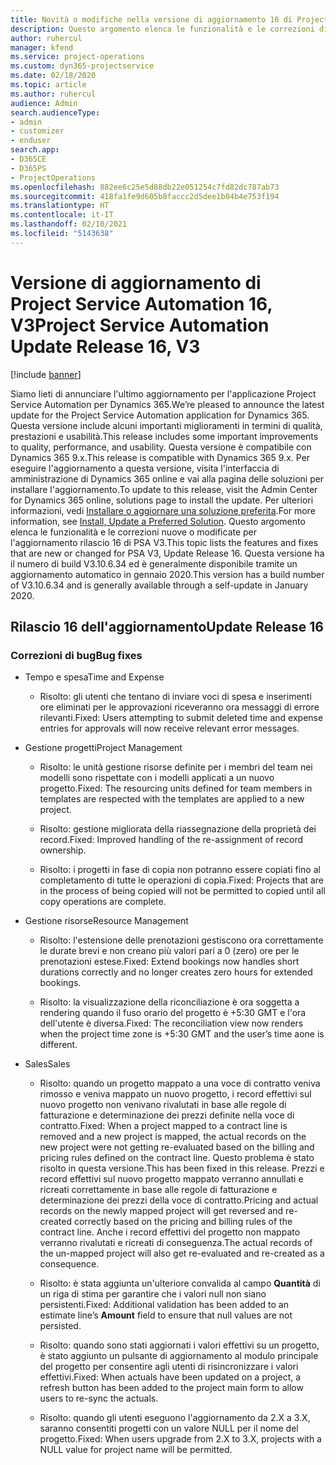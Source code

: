 ```yaml
---
title: Novità o modifiche nella versione di aggiornamento 16 di Project Service Automation V3
description: Questo argomento elenca le funzionalità e le correzioni disponibili nella versione di aggiornamento 16 di Project Service Automation V3.
author: ruhercul
manager: kfend
ms.service: project-operations
ms.custom: dyn365-projectservice
ms.date: 02/18/2020
ms.topic: article
ms.author: ruhercul
audience: Admin
search.audienceType:
- admin
- customizer
- enduser
search.app:
- D365CE
- D365PS
- ProjectOperations
ms.openlocfilehash: 882ee6c25e5d88db22e051254c7fd82dc787ab73
ms.sourcegitcommit: 418fa1fe9d605b8faccc2d5dee1b04b4e753f194
ms.translationtype: HT
ms.contentlocale: it-IT
ms.lasthandoff: 02/10/2021
ms.locfileid: "5143638"
---
```

# <a name="project-service-automation-update-release-16-v3"></a><span data-ttu-id="9811e-103">Versione di aggiornamento di Project Service Automation 16, V3</span><span class="sxs-lookup"><span data-stu-id="9811e-103">Project Service Automation Update Release 16, V3</span></span>

[!include [banner](../includes/psa-now-project-operations.md)]

<span data-ttu-id="9811e-104">Siamo lieti di annunciare l'ultimo aggiornamento per l'applicazione Project Service Automation per Dynamics 365.</span><span class="sxs-lookup"><span data-stu-id="9811e-104">We’re pleased to announce the latest update for the Project Service Automation application for Dynamics 365.</span></span> <span data-ttu-id="9811e-105">Questa versione include alcuni importanti miglioramenti in termini di qualità, prestazioni e usabilità.</span><span class="sxs-lookup"><span data-stu-id="9811e-105">This release includes some important improvements to quality, performance, and usability.</span></span>  <span data-ttu-id="9811e-106">Questa versione è compatibile con Dynamics 365 9.x.</span><span class="sxs-lookup"><span data-stu-id="9811e-106">This release is compatible with Dynamics 365 9.x.</span></span> <span data-ttu-id="9811e-107">Per eseguire l'aggiornamento a questa versione, visita l'interfaccia di amministrazione di Dynamics 365 online e vai alla pagina delle soluzioni per installare l'aggiornamento.</span><span class="sxs-lookup"><span data-stu-id="9811e-107">To update to this release, visit the Admin Center for Dynamics 365 online, solutions page to install the update.</span></span> <span data-ttu-id="9811e-108">Per ulteriori informazioni, vedi [Installare o aggiornare una soluzione preferita](https://docs.microsoft.com/dynamics365/project-service/upgrade-psa-home-page).</span><span class="sxs-lookup"><span data-stu-id="9811e-108">For more information, see [Install, Update a Preferred Solution](https://docs.microsoft.com/dynamics365/project-service/upgrade-psa-home-page).</span></span>
<span data-ttu-id="9811e-109">Questo argomento elenca le funzionalità e le correzioni nuove o modificate per l'aggiornamento rilascio 16 di PSA V3.</span><span class="sxs-lookup"><span data-stu-id="9811e-109">This topic lists the features and fixes that are new or changed for PSA V3, Update Release 16.</span></span> <span data-ttu-id="9811e-110">Questa versione ha il numero di build V3.10.6.34 ed è generalmente disponibile tramite un aggiornamento automatico in gennaio 2020.</span><span class="sxs-lookup"><span data-stu-id="9811e-110">This version has a build number of V3.10.6.34 and is generally available through a self-update in January 2020.</span></span>


## <a name="update-release-16"></a><span data-ttu-id="9811e-111">Rilascio 16 dell'aggiornamento</span><span class="sxs-lookup"><span data-stu-id="9811e-111">Update Release 16</span></span>

### <a name="bug-fixes"></a><span data-ttu-id="9811e-112">Correzioni di bug</span><span class="sxs-lookup"><span data-stu-id="9811e-112">Bug fixes</span></span>

-   <span data-ttu-id="9811e-113">Tempo e spesa</span><span class="sxs-lookup"><span data-stu-id="9811e-113">Time and Expense</span></span>

    -   <span data-ttu-id="9811e-114">Risolto: gli utenti che tentano di inviare voci di spesa e inserimenti ore eliminati per le approvazioni riceveranno ora messaggi di errore rilevanti.</span><span class="sxs-lookup"><span data-stu-id="9811e-114">Fixed: Users attempting to submit deleted time and expense entries for approvals will now receive relevant error messages.</span></span>

-   <span data-ttu-id="9811e-115">Gestione progetti</span><span class="sxs-lookup"><span data-stu-id="9811e-115">Project Management</span></span>

    -   <span data-ttu-id="9811e-116">Risolto: le unità gestione risorse definite per i membri del team nei modelli sono rispettate con i modelli applicati a un nuovo progetto.</span><span class="sxs-lookup"><span data-stu-id="9811e-116">Fixed: The resourcing units defined for team members in templates are respected with the templates are applied to a new project.</span></span>

    -   <span data-ttu-id="9811e-117">Risolto: gestione migliorata della riassegnazione della proprietà dei record.</span><span class="sxs-lookup"><span data-stu-id="9811e-117">Fixed: Improved handling of the re-assignment of record ownership.</span></span>

    -   <span data-ttu-id="9811e-118">Risolto: i progetti in fase di copia non potranno essere copiati fino al completamento di tutte le operazioni di copia.</span><span class="sxs-lookup"><span data-stu-id="9811e-118">Fixed: Projects that are in the process of being copied will not be permitted to copied until all copy operations are complete.</span></span>

-   <span data-ttu-id="9811e-119">Gestione risorse</span><span class="sxs-lookup"><span data-stu-id="9811e-119">Resource Management</span></span>

    -   <span data-ttu-id="9811e-120">Risolto: l'estensione delle prenotazioni gestiscono ora correttamente le durate brevi e non creano più valori pari a 0 (zero) ore per le prenotazioni estese.</span><span class="sxs-lookup"><span data-stu-id="9811e-120">Fixed: Extend bookings now handles short durations correctly and no longer creates zero hours for extended bookings.</span></span>

    -   <span data-ttu-id="9811e-121">Risolto: la visualizzazione della riconciliazione è ora soggetta a rendering quando il fuso orario del progetto è +5:30 GMT e l'ora dell'utente è diversa.</span><span class="sxs-lookup"><span data-stu-id="9811e-121">Fixed: The reconciliation view now renders when the project time zone is +5:30 GMT and the user’s time aone is different.</span></span>

-   <span data-ttu-id="9811e-122">Sales</span><span class="sxs-lookup"><span data-stu-id="9811e-122">Sales</span></span>

    -   <span data-ttu-id="9811e-123">Risolto: quando un progetto mappato a una voce di contratto veniva rimosso e veniva mappato un nuovo progetto, i record effettivi sul nuovo progetto non venivano rivalutati in base alle regole di fatturazione e determinazione dei prezzi definite nella voce di contratto.</span><span class="sxs-lookup"><span data-stu-id="9811e-123">Fixed: When a project mapped to a contract line is removed and a new project is mapped, the actual records on the new project were not getting re-evaluated based on the billing and pricing rules defined on the contract line.</span></span> <span data-ttu-id="9811e-124">Questo problema è stato risolto in questa versione.</span><span class="sxs-lookup"><span data-stu-id="9811e-124">This has been fixed in this release.</span></span> <span data-ttu-id="9811e-125">Prezzi e record effettivi sul nuovo progetto mappato verranno annullati e ricreati correttamente in base alle regole di fatturazione e determinazione dei prezzi della voce di contratto.</span><span class="sxs-lookup"><span data-stu-id="9811e-125">Pricing and actual records on the newly mapped project will get reversed and re-created correctly based on the pricing and billing rules of the contract line.</span></span> <span data-ttu-id="9811e-126">Anche i record effettivi del progetto non mappato verranno rivalutati e ricreati di conseguenza.</span><span class="sxs-lookup"><span data-stu-id="9811e-126">The actual records of the un-mapped project will also get re-evaluated and re-created as a consequence.</span></span>

    -   <span data-ttu-id="9811e-127">Risolto: è stata aggiunta un'ulteriore convalida al campo **Quantità** di un riga di stima per garantire che i valori null non siano persistenti.</span><span class="sxs-lookup"><span data-stu-id="9811e-127">Fixed: Additional validation has been added to an estimate line’s **Amount** field to ensure that null values are not persisted.</span></span>

    -   <span data-ttu-id="9811e-128">Risolto: quando sono stati aggiornati i valori effettivi su un progetto, è stato aggiunto un pulsante di aggiornamento al modulo principale del progetto per consentire agli utenti di risincronizzare i valori effettivi.</span><span class="sxs-lookup"><span data-stu-id="9811e-128">Fixed: When actuals have been updated on a project, a refresh button has been added to the project main form to allow users to re-sync the actuals.</span></span>

    -   <span data-ttu-id="9811e-129">Risolto: quando gli utenti eseguono l'aggiornamento da 2.X a 3.X, saranno consentiti progetti con un valore NULL per il nome del progetto.</span><span class="sxs-lookup"><span data-stu-id="9811e-129">Fixed: When users upgrade from 2.X to 3.X, projects with a NULL value for project name will be permitted.</span></span>

